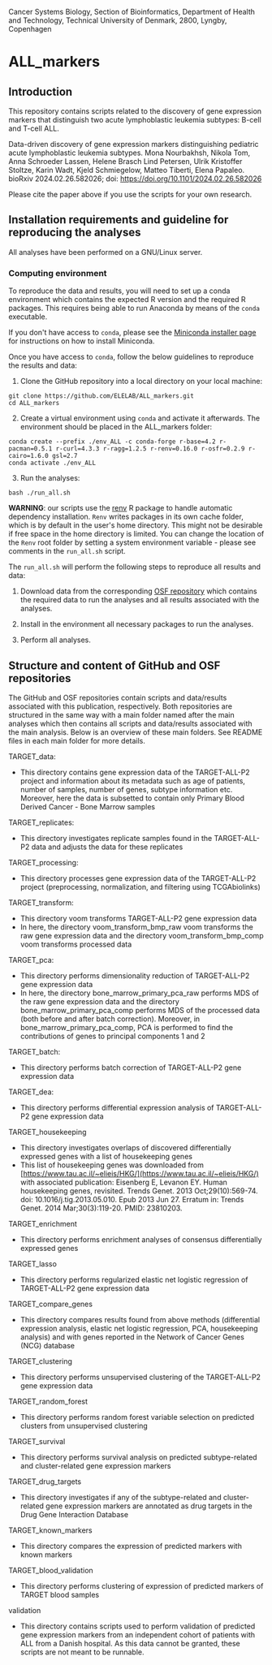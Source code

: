 Cancer Systems Biology, Section of Bioinformatics, Department of Health and Technology, Technical University of Denmark, 2800, Lyngby, Copenhagen

# ALL_markers

## Introduction

This repository contains scripts related to the discovery of gene expression markers 
that distinguish two acute lymphoblastic leukemia subtypes: B-cell and T-cell ALL. 

Data-driven discovery of gene expression markers distinguishing pediatric acute 
lymphoblastic leukemia subtypes. Mona Nourbakhsh, Nikola Tom, Anna Schroeder Lassen, 
Helene Brasch Lind Petersen, Ulrik Kristoffer Stoltze, Karin Wadt, Kjeld Schmiegelow, 
Matteo Tiberti, Elena Papaleo. bioRxiv 2024.02.26.582026; 
doi: https://doi.org/10.1101/2024.02.26.582026

Please cite the paper above if you use the scripts for your own research.

## Installation requirements and guideline for reproducing the analyses

All analyses have been performed on a GNU/Linux server. 

### Computing environment

To reproduce the data and results, you will need to set up a conda environment which
contains the expected R version and the required R packages. This requires being able
to run Anaconda by means of the `conda` executable. 

If you don't have access to `conda`, please see the [Miniconda installer page](https://docs.conda.io/en/latest/miniconda.html)
for instructions on how to install Miniconda. 

Once you have access to `conda`, follow the below guidelines to reproduce the results
and data:

1. Clone the GitHub repository into a local directory on your local machine:

```
git clone https://github.com/ELELAB/ALL_markers.git
cd ALL_markers
```

2. Create a virtual environment using `conda` and activate it afterwards. 
The environment should be placed in the ALL_markers folder:

```
conda create --prefix ./env_ALL -c conda-forge r-base=4.2 r-pacman=0.5.1 r-curl=4.3.3 r-ragg=1.2.5 r-renv=0.16.0 r-osfr=0.2.9 r-cairo=1.6.0 gsl=2.7
conda activate ./env_ALL
```

3. Run the analyses:

```
bash ./run_all.sh
```

**WARNING**: our scripts use the [renv](https://rstudio.github.io/renv/articles/renv.html) 
R package to handle automatic dependency installation. `Renv` writes packages in 
its own cache folder, which is by default in the user's home directory. This might not be 
desirable if free space in the home directory is limited. You can change the location of 
the `Renv` root folder by setting a system environment variable - please see comments 
in the `run_all.sh` script.

The `run_all.sh` will perform the following steps to reproduce all results and data:

1. Download data from the corresponding [OSF repository](https://osf.io/kgfpv/) which
contains the required data to run the analyses and all results associated with the analyses. 

2. Install in the environment all necessary packages to run the analyses.

3. Perform all analyses. 

## Structure and content of GitHub and OSF repositories

The GitHub and OSF repositories contain scripts and data/results associated
with this publication, respectively. Both repositories are structured in the
same way with a main folder named after the main analyses which then contains 
all scripts and data/results associated with the main analysis. Below is an
overview of these main folders. See README files in each main folder for more
details.

TARGET_data:
- This directory contains gene expression data of the TARGET-ALL-P2 project and
  information about its metadata such as age of patients, number of samples,
  number of genes, subtype information etc. Moreover, here the data is
  subsetted to contain only Primary Blood Derived Cancer - Bone Marrow samples 

TARGET_replicates:
- This directory investigates replicate samples found in the TARGET-ALL-P2
  data and adjusts the data for these replicates
  
TARGET_processing:
- This directory processes gene expression data of the TARGET-ALL-P2
  project (preprocessing, normalization, and filtering using TCGAbiolinks) 
  
TARGET_transform:
- This directory voom transforms TARGET-ALL-P2 gene expression data
- In here, the directory voom_transform_bmp_raw voom transforms the raw
  gene expression data and the directory voom_transform_bmp_comp voom
  transforms processed data

TARGET_pca:
- This directory performs dimensionality reduction of TARGET-ALL-P2 gene expression
  data
- In here, the directory bone_marrow_primary_pca_raw performs MDS of the raw gene
  expression data and the directory bone_marrow_primary_pca_comp performs MDS of 
  the processed data (both before and after batch correction). Moreover, in 
  bone_marrow_primary_pca_comp, PCA is performed to find the contributions 
  of genes to principal components 1 and 2 

TARGET_batch:
- This directory performs batch correction of TARGET-ALL-P2 gene expression data

TARGET_dea:
- This directory performs differential expression analysis of TARGET-ALL-P2
  gene expression data

TARGET_housekeeping
- This directory investigates overlaps of discovered differentially expressed 
  genes with a list of housekeeping genes
- This list of housekeeping genes was downloaded from [https://www.tau.ac.il/~elieis/HKG/](https://www.tau.ac.il/~elieis/HKG/)
  with associated publication: 
  Eisenberg E, Levanon EY. Human housekeeping genes, revisited. 
  Trends Genet. 2013 Oct;29(10):569-74. doi: 10.1016/j.tig.2013.05.010. 
  Epub 2013 Jun 27. Erratum in: Trends Genet. 2014 Mar;30(3):119-20. PMID: 23810203.

TARGET_enrichment
- This directory performs enrichment analyses of consensus differentially
  expressed genes

TARGET_lasso
- This directory performs regularized elastic net logistic regression of 
  TARGET-ALL-P2 gene expression data

TARGET_compare_genes
- This directory compares results found from above methods (differential
  expression analysis, elastic net logistic regression, PCA, housekeeping
  analysis) and with genes reported in the Network of Cancer Genes (NCG)
  database

TARGET_clustering
- This directory performs unsupervised clustering of the TARGET-ALL-P2 gene
  expression data

TARGET_random_forest
- This directory performs random forest variable selection on predicted
  clusters from unsupervised clustering

TARGET_survival
- This directory performs survival analysis on predicted subtype-related
  and cluster-related gene expression markers

TARGET_drug_targets
- This directory investigates if any of the subtype-related and cluster-
  related gene expression markers are annotated as drug targets in the
  Drug Gene Interaction Database

TARGET_known_markers
- This directory compares the expression of predicted markers with known
  markers

TARGET_blood_validation
- This directory performs clustering of expression of predicted markers of
  TARGET blood samples

validation
- This directory contains scripts used to perform validation of predicted
  gene expression markers from an independent cohort of patients with ALL
  from a Danish hospital. As this data cannot be granted, these scripts
  are not meant to be runnable. 
